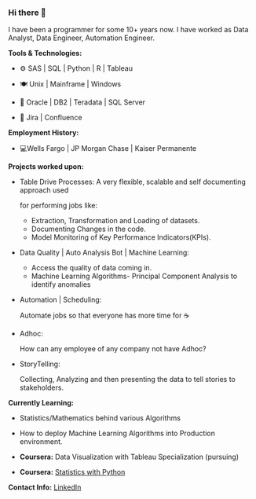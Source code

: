 ### Hi there 👋


I have been a programmer for some 10+ years now. I have worked as Data Analyst, Data Engineer, Automation Engineer.

**Tools & Technologies:**

- ⚙ SAS | SQL | Python | R | Tableau

- 🍽 Unix | Mainframe | Windows
 
- 💾 Oracle | DB2 | Teradata | SQL Server

- 📃 Jira | Confluence


**Employment History:**

- 💻Wells Fargo | JP Morgan Chase | Kaiser Permanente


**Projects worked upon:**

- Table Drive Processes:
    A very flexible, scalable and self documenting approach used 
    
    for performing jobs like:
    
    - Extraction, Transformation and Loading of datasets.
    - Documenting Changes in the code.
    - Model Monitoring of Key Performance Indicators(KPIs).

- Data Quality | Auto Analysis Bot | Machine Learning:

    - Access the quality of data coming in.
    - Machine Learning Algorithms- Principal Component Analysis to identify anomalies

- Automation | Scheduling:

  Automate jobs so that everyone has more time for ☕

- Adhoc:

  How can any employee of any company not have Adhoc?

- StoryTelling:

  Collecting, Analyzing and then presenting the data to tell stories to stakeholders.
  
  
**Currently Learning:**

  - Statistics/Mathematics behind various Algorithms

  - How to deploy Machine Learning Algorithms into Production environment.
  
  - **Coursera:** Data Visualization with Tableau Specialization (pursuing)

  - **Coursera:** [Statistics with Python](https://www.coursera.org/account/accomplishments/specialization/GV9657PWXS3M)
  

**Contact Info:**
[LinkedIn](linkedin.com/in/analystarpitsharma)

<!--
**arpitsharma27/arpitsharma27** is a ✨ _special_ ✨ repository because its `README.md` (this file) appears on your GitHub profile.

Here are some ideas to get you started:

- 🔭 I’m currently working on ...
- 🌱 I’m currently learning ...
- 👯 I’m looking to collaborate on ...
- 🤔 I’m looking for help with ...
- 💬 Ask me about ...
- 📫 How to reach me: ...
- 😄 Pronouns: ...
- ⚡ Fun fact: ...
-->
